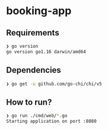 # booking-app

## Requirements

```bash
❯ go version
go version go1.16 darwin/amd64
```

## Dependencies

```bash
❯ go get -u github.com/go-chi/chi/v5
```

## How to run?

```bash
❯ go run ./cmd/web/*.go
Starting application on port :8080
```
